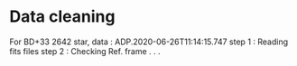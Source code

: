 # Data cleaning
For BD+33 2642 star, data : ADP.2020-06-26T11:14:15.747
step 1 : Reading fits files
step 2 : Checking Ref. frame
.
.
.
